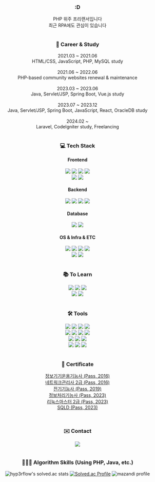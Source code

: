 <div align='center'>

### :D
PHP 위주 프리랜서입니다<br>
최근 RPA에도 관심이 있습니다
<br><br>

### 💼 Career & Study
2021.03 ~ 2021.06<br>
HTML/CSS, JavaScript, PHP, MySQL study
<br><br>
2021.06 ~ 2022.06<br>
PHP-based community websites renewal & maintenance
<br><br>
2023.03 ~ 2023.06<br>
Java, Servlet/JSP, Spring Boot, Vue.js study
<br><br>
2023.07 ~ 2023.12<br>
Java, Servlet/JSP, Spring Boot, JavaScript, React, OracleDB study
<br><br>
2024.02 ~<br>
Laravel, CodeIgniter study, Freelancing
<br><br>

### 💻 Tech Stack

#### Frontend
<img src="https://img.shields.io/badge/HTML5-E34F26?style=flat&logo=HTML5&logoColor=white" />
<img src="https://img.shields.io/badge/CSS3-1572B6?style=flat&logo=CSS3&logoColor=white" />
<img src="https://img.shields.io/badge/JavaScript-F7DF1E?style=flat&logo=JavaScript&logoColor=white" />
<img src="https://img.shields.io/badge/jQuery-0769AD?style=flat&logo=jQuery&logoColor=white" />
<br>
<img src="https://img.shields.io/badge/Vue.js-4FC08D?style=flat&logo=vuedotjs&logoColor=white" />
<img src="https://img.shields.io/badge/Bootstrap-7952B3?style=flat&logo=bootstrap&logoColor=white" />

#### Backend
<img src="https://img.shields.io/badge/PHP-777BB4?style=flat&logo=PHP&logoColor=white" />
<img src="https://img.shields.io/badge/Java-0099E5?style=flat&logo=OpenJDK&logoColor=white" />
<img src="https://img.shields.io/badge/Spring-6DB33F?style=flat&logo=Spring&logoColor=white" />
<img src="https://img.shields.io/badge/Spring Boot-6DB33F?style=flat&logo=Spring Boot&logoColor=white" />

#### Database
<img src="https://img.shields.io/badge/OracleDB-F80000?style=flat&logo=Oracle&logoColor=white" />
<img src="https://img.shields.io/badge/MariaDB-003545?style=flat&logo=MariaDB&logoColor=white" />
  
#### OS & Infra & ETC
<img src="https://img.shields.io/badge/Linux-FCC624?style=flat&logo=linux&logoColor=white" />
<img src="https://img.shields.io/badge/Google Cloud-4285F4?style=flat&logo=googlecloud&logoColor=white" />
<img src="https://img.shields.io/badge/Vultr-007BFC?style=flat&logo=vultr&logoColor=white" />
<img src="https://img.shields.io/badge/Amazon AWS-232F3E?style=flat&logo=amazonaws&logoColor=white" />
<br>
<img src="https://img.shields.io/badge/Git-F05032?style=flat&logo=git&logoColor=white" />
<img src="https://img.shields.io/badge/Github Actions-2088FF?style=flat&logo=githubactions&logoColor=white" />
<br><br>
  
### 📚 To Learn
<img src="https://img.shields.io/badge/Laravel-FF2D20?style=flat&logo=Laravel&logoColor=white" />
<img src="https://img.shields.io/badge/CodeIgniter-EF4223?style=flat&logo=codeigniter&logoColor=white" />
<img src="https://img.shields.io/badge/Python-3776AB?style=flat&logo=Python&logoColor=white" />
<br>
<img src="https://img.shields.io/badge/Docker-2496ED?style=flat&logo=Docker&logoColor=white" />
<img src="https://img.shields.io/badge/Kubernetes-326CE5?style=flat&logo=Kubernetes&logoColor=white" />
<br><br>

### 🛠️ Tools
<img src="https://img.shields.io/badge/VS Code-007ACC?style=flat&logo=visualstudiocode&logoColor=white" />
<img src="https://img.shields.io/badge/Sublime Text-FF9800?style=flat&logo=sublimetext&logoColor=white" />
<img src="https://img.shields.io/badge/IntelliJ-000000?style=flat&logo=intellijidea&logoColor=white" />
<img src="https://img.shields.io/badge/Eclipse-2C2255?style=flat&logo=eclipseide&logoColor=white" />
<br>
<img src="https://img.shields.io/badge/DBeaver-43322B?style=flat&logo=&logoColor=white" />
<img src="https://img.shields.io/badge/HeidiSQL-45AC00?style=flat&logo=&logoColor=white" />
<img src="https://img.shields.io/badge/Postman-FF6C37?style=flat&logo=postman&logoColor=white" />
<img src="https://img.shields.io/badge/FileZilla-BF0000?style=flat&logo=filezilla&logoColor=white" />
<br>
<img src="https://img.shields.io/badge/MobaXterm-353535?style=flat&logo=&logoColor=white" />
<img src="https://img.shields.io/badge/PuTTY-0000FF?style=flat&logo=&logoColor=white" />
<img src="https://img.shields.io/badge/OpenSSH-E6C242?style=flat&logo=&logoColor=white" />
<br>
<img src="https://img.shields.io/badge/GitHub-181717?style=flat&logo=gitHub&logoColor=white" />
<img src="https://img.shields.io/badge/Notion-000000?style=flat&logo=notion&logoColor=white" />
<img src="https://img.shields.io/badge/Telegram-26A5E4?style=flat&logo=telegram&logoColor=white" />
<br><br>

### 📜 Certificate
<a href='https://www.q-net.or.kr/crf005.do?id=crf00503&jmCd=6892&gSite=Q&gId'>정보기기운용기능사 (Pass, 2016)</a><br>
<a href='https://www.icqa.or.kr/cn/page/network'>네트워크관리사 2급 (Pass, 2016)</a><br>
<a href='https://www.q-net.or.kr/crf005.do?id=crf00505&gSite=Q&jmCd=7780'>전기기능사 (Pass, 2019)</a><br>
<a href='https://www.q-net.or.kr/crf005.do?id=crf00505&jmCd=6921'>정보처리기능사 (Pass, 2023)</a><br>
<a href='https://www.ihd.or.kr/introducesubject1.do'>리눅스마스터 2급 (Pass, 2023)</a><br>
<a href='https://www.dataq.or.kr/www/sub/a_04.do'>SQLD (Pass, 2023)</a><br>
<!--<a href='https://certi.programmers.co.kr/about/pcce?tab=qualification'>PCCE using C++ (Preparing)</a><br>-->
<br>

### ✉️ Contact

<a href='mailto:jungmin09172@naver.com'>
<img src="https://img.shields.io/badge/NAVER-03C75A?style=flat&logo=Naver&logoColor=white" />
</a>
<br><br>

### 👩🏻‍💻 Algorithm Skills (Using PHP, Java, etc.)

![hyp3rflow's solved.ac stats](https://github-readme-solvedac.hyp3rflow.vercel.app/api/?handle=jungmin0917)
[![Solved.ac Profile](http://mazassumnida.wtf/api/v2/generate_badge?boj=jungmin0917)](https://www.acmicpc.net/user/jungmin0917)
![mazandi profile](http://mazandi.herokuapp.com/api?handle=jungmin0917&theme=warm)

</div>


